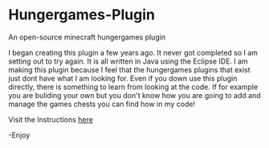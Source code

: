 # Hungergames-Plugin
An open-source minecraft hungergames plugin

I began creating this plugin a few years ago.
It never got completed so I am setting out to try again.
It is all written in Java using the Eclipse IDE.
I am making this plugin because I feel that the hungergames
plugins that exist just dont have what I am looking for.
Even if you down use this plugin directly, there is something to learn
from looking at the code. If for example you are buliding your own but you
don't know how you are going to add and manage the games chests you can
find how in my code!

Visit the Instructions [here](https://github.com/bryce-schultz/Hungergames-Plugin/blob/master/Instructions.md)

-Enjoy
